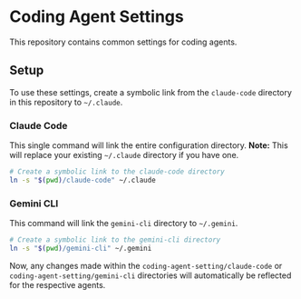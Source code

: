 # Coding Agent Settings

This repository contains common settings for coding agents.

## Setup

To use these settings, create a symbolic link from the `claude-code` directory in this repository to `~/.claude`.

### Claude Code

This single command will link the entire configuration directory. **Note:** This will replace your existing `~/.claude` directory if you have one.

```bash
# Create a symbolic link to the claude-code directory
ln -s "$(pwd)/claude-code" ~/.claude
```

### Gemini CLI

This command will link the `gemini-cli` directory to `~/.gemini`.

```bash
# Create a symbolic link to the gemini-cli directory
ln -s "$(pwd)/gemini-cli" ~/.gemini
```

Now, any changes made within the `coding-agent-setting/claude-code` or `coding-agent-setting/gemini-cli` directories will automatically be reflected for the respective agents.
